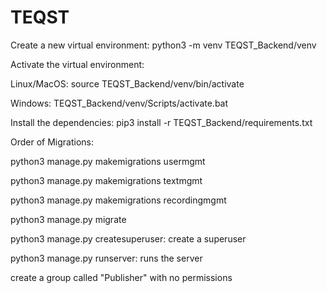 # TEQST

Create a new virtual environment: python3 -m venv TEQST_Backend/venv

Activate the virtual environment:

Linux/MacOS: source TEQST_Backend/venv/bin/activate

Windows: TEQST_Backend/venv/Scripts/activate.bat

Install the dependencies: pip3 install -r TEQST_Backend/requirements.txt


Order of Migrations:

python3 manage.py makemigrations usermgmt

python3 manage.py makemigrations textmgmt

python3 manage.py makemigrations recordingmgmt

python3 manage.py migrate

python3 manage.py createsuperuser: create a superuser

python3 manage.py runserver: runs the server

create a group called "Publisher" with no permissions
